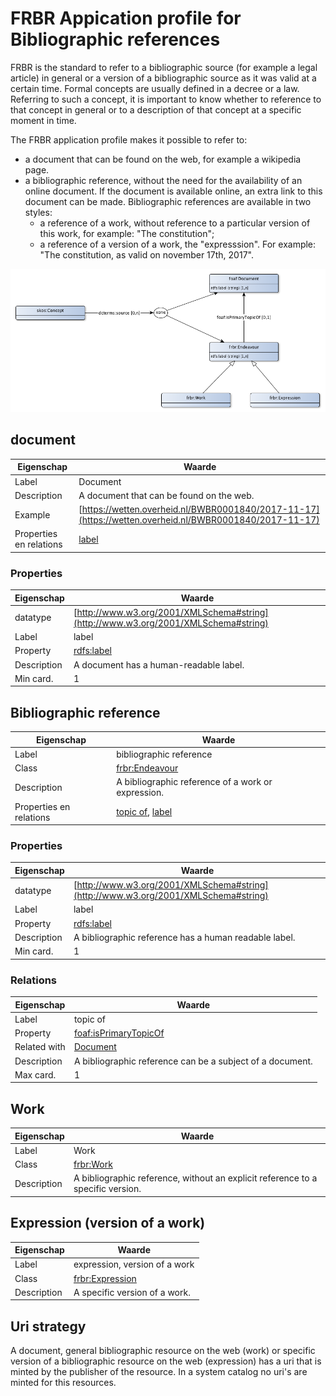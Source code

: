 # FRBR Appication profile for Bibliographic references


FRBR is the standard to refer to a bibliographic source (for example a legal article) in general or a version of a bibliographic source as it was valid at a certain time. Formal concepts are usually defined in a decree or a law. Referring to such a concept, it is important to know whether to reference to that concept in general or to a description of that concept at a specific moment in time.

The FRBR application profile makes it possible to refer to:
* a document that can be found on the web, for example a wikipedia page.
* a bibliographic reference, without the need for the availability of an online document. If the document is available online, an extra link to this document can be made. Bibliographic references are available in two styles:
  * a reference of a work, without reference to a particular version of this work, for example: "The constitution";
  * a reference of a version of a work, the "expresssion". For example: "The constitution, as valid on november 17th, 2017".


![](frbr-ap-sc.png)

## document

|Eigenschap|Waarde
|----------|------
|Label|Document
|Description|A document that can be found on the web.
|Example|[https://wetten.overheid.nl/BWBR0001840/2017-11-17](https://wetten.overheid.nl/BWBR0001840/2017-11-17)
|Properties en relations|[label](http://bp4mc2.org/profiles/frbr-ap-sc#Document_label)


### Properties

|Eigenschap|Waarde
|----------|------
|datatype|[http://www.w3.org/2001/XMLSchema#string](http://www.w3.org/2001/XMLSchema#string)
|Label|label
|Property|[rdfs:label](http://www.w3.org/2000/01/rdf-schema#label)
|Description|A document has a human-readable label.
|Min card.|1


## Bibliographic reference

|Eigenschap|Waarde
|----------|------
|Label|bibliographic reference
|Class|[frbr:Endeavour](http://purl.org/vocab/frbr/core#Endeavour)
|Description|A bibliographic reference of a work or expression.
|Properties en relations|[topic of](http://bp4mc2.org/profiles/frbr-ap-sc#Endeavour_isTopicOf), [label](http://bp4mc2.org/profiles/frbr-ap-sc#Endeavour_label)


### Properties

|Eigenschap|Waarde
|----------|------
|datatype|[http://www.w3.org/2001/XMLSchema#string](http://www.w3.org/2001/XMLSchema#string)
|Label|label
|Property|[rdfs:label](http://www.w3.org/2000/01/rdf-schema#label)
|Description|A bibliographic reference has a human readable label.
|Min card.|1


### Relations

|Eigenschap|Waarde
|----------|------
|Label|topic of
|Property|[foaf:isPrimaryTopicOf](http://xmlns.com/foaf/0.1/isPrimaryTopicOf)
|Related with|[Document](http://bp4mc2.org/profiles/frbr-ap-sc#Document)
|Description|A bibliographic reference can be a subject of a document.
|Max card.|1


## Work

|Eigenschap|Waarde
|----------|------
|Label|Work
|Class|[frbr:Work](http://purl.org/vocab/frbr/core#Work)
|Description|A bibliographic reference, without an explicit reference to a specific version.


## Expression (version of a work)

|Eigenschap|Waarde
|----------|------
|Label|expression, version of a work
|Class|[frbr:Expression](http://purl.org/vocab/frbr/core#Expression)
|Description|A specific version of a work.


## Uri strategy


A document, general bibliographic resource on the web (work) or specific version of a bibliographic resource on the web (expression) has a uri that is minted by the publisher of the resource. In a system catalog no uri's are minted for this resources.



